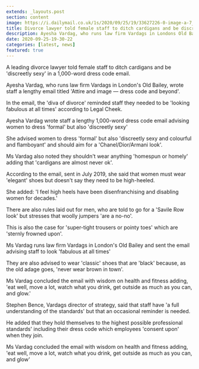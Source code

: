 ```yaml
---
extends: _layouts.post
section: content
image: https://i.dailymail.co.uk/1s/2020/09/25/19/33627226-0-image-a-7_1601057757631.jpg 
title: Divorce lawyer told female staff to ditch cardigans and be discreetly sexy in dress code email 
description: Ayesha Vardag, who runs law firm Vardags in Londons Old Bailey, wrote staff a lengthy email titled Attire and image - dress code and beyond. 
date: 2020-09-25-19-30-22 
categories: [latest, news] 
featured: true 
--- 
```

A leading divorce lawyer told female staff to ditch cardigans and be 'discreetly sexy' in a 1,000-word dress code email. 

Ayesha Vardag, who runs law firm Vardags in London's Old Bailey, wrote staff a lengthy email titled 'Attire and image — dress code and beyond'. 

In the email, the 'diva of divorce' reminded staff they needed to be 'looking fabulous at all times' according to Legal Cheek. 

Ayesha Vardag wrote staff a lengthy 1,000-word dress code email advising women to dress 'formal' but also 'discreetly sexy' 

She advised women to dress 'formal' but also 'discreetly sexy and colourful and flamboyant' and should aim for a 'Chanel/Dior/Armani look'.

Ms Vardag also noted they shouldn't wear anything 'homespun or homely' adding that 'cardigans are almost never ok'.  

According to the email, sent in July 2019, she said that women must wear 'elegant' shoes but doesn't say they need to be high-heeled. 

She added: 'I feel high heels have been disenfranchising and disabling women for decades.'

There are also rules laid out for men, who are told to go for a 'Savile Row look' but stresses that woolly jumpers 'are a no-no'.

This is also the case for 'super-tight trousers or pointy toes' which are 'sternly frowned upon'.  

Ms Vardag runs law firm Vardags in London's Old Bailey and sent the email advising staff to look 'fabulous at all times' 

They are also advised to wear 'classic' shoes that are 'black' because, as the old adage goes, 'never wear brown in town'.

Ms Vardag concluded the email with wisdom on health and fitness adding, 'eat well, move a lot, watch what you drink, get outside as much as you can, and glow.'

Stephen Bence, Vardags director of strategy, said that staff have 'a full understanding of the standards' but that an occasional reminder is needed. 

He added that they hold themselves to the highest possible professional standards' including their dress code which employees 'consent upon' when they join.   

Ms Vardag concluded the email with wisdom on health and fitness adding, 'eat well, move a lot, watch what you drink, get outside as much as you can, and glow'

